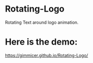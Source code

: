 # Rotating-Logo
Rotating Text around logo animation.

# Here is the demo:
https://gimmicer.github.io/Rotating-Logo/
